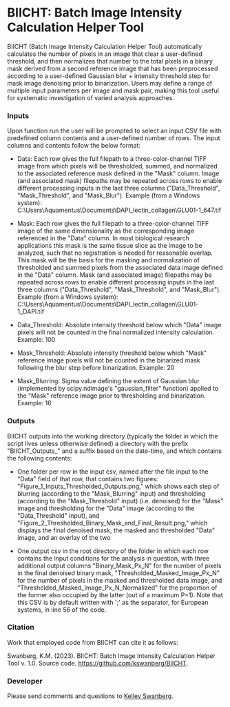 # BIICHT: Batch Image Intensity Calculation Helper Tool  

BIICHT (Batch Image Intensity Calculation Helper Tool) automatically calculates the number of pixels in an image that clear a user-defined threshold, and then normalizes that number to the total pixels in a binary mask derived from a second reference image that has been preprocessed according to a user-defined Gaussian blur + intensity threshold step for mask image denoising prior to binarization. Users may define a range of multiple input parameters per image and mask pair, making this tool useful for systematic investigation of varied analysis approaches. 

### Inputs

Upon function run the user will be prompted to select an input CSV file with predefined column contents and a user-defined number of rows. The input columns and contents follow the below format: 

* Data: Each row gives the full filepath to a three-color-channel TIFF image from which pixels will be thresholded, summed, and normalized to the associated reference mask defined in the "Mask" column. Image (and associated mask) filepaths may be repeated across rows to enable different processing inputs in the last three columns ("Data_Threshold", "Mask_Threshold", and "Mask_Blur"). Example (from a Windows system): C:\Users\Aquamentus\Documents\DAPI_lectin_collagen\GLU01-1_647.tif

* Mask: Each row gives the full filepath to a three-color-channel TIFF image of the same dimensionality as the corresponding image referenced in the "Data" column. In most biological research applications this mask is the same tissue slice as the image to be analyzed, such that no registration is needed for reasonable overlap. This mask will be the basis for the masking and normalization of thresholded and summed pixels from the associated data image defined in the "Data" column. Mask (and associated image) filepaths may be repeated across rows to enable different processing inputs in the last three columns ("Data_Threshold", "Mask_Threshold", and "Mask_Blur"). Example (from a Windows system): C:\Users\Aquamentus\Documents\DAPI_lectin_collagen\GLU01-1_DAPI.tif

* Data_Threshold: Absolute intensity threshold below which "Data" image pixels will not be counted in the final normalized intensity calculation. Example: 100

* Mask_Threshold: Absolute intensity threshold below which "Mask" reference image pixels will not be counted in the binarized mask following the blur step before binarization. Example: 20

* Mask_Blurring: Sigma value defining the extent of Gaussian blur (implemented by scipy.ndimage's "gaussian_filter" function) applied to the "Mask" reference image prior to thresholding and binarization. Example: 16

### Outputs

BIICHT outputs into the working directory (typically the folder in which the script lives unless otherwise defined) a directory with the prefix "BIICHT_Outputs_" and a suffix based on the date-time, and which contains the following contents: 

* One folder per row in the input csv, named after the file input to the "Data" field of that row, that contains two figures: "Figure_1_Inputs_Thresholded_Outputs.png," which shows each step of blurring (according to the "Mask_Blurring" input) and thresholding (according to the "Mask_Threshold" input) (i.e. denoised) for the "Mask" image and thresholding for the "Data" image (according to the "Data_Threshold" input), and "Figure_2_Thresholded_Binary_Mask_and_Final_Result.png," which displays the final denoised mask, the masked and thresholded "Data" image, and an overlay of the two 

* One output csv in the root directory of the folder in which each row contains the input conditions for the analysis in question, with three additional output columns "Binary_Mask_Px_N" for the number of pixels in the final denoised binary mask, "Thresholded_Masked_Image_Px_N" for the number of pixels in the masked and thresholded data image, and "Thresholded_Masked_Image_Px_N_Normalized" for the proportion of the former also occupied by the latter (out of a maximum P=1). Note that this CSV is by default written with ';' as the separator, for European systems, in line 56 of the code. 


### Citation 

Work that employed code from BIICHT can cite it as follows: 

Swanberg, K.M. (2023). BIICHT: Batch Image Intensity Calculation Helper Tool v. 1.0. Source code. https://github.com/kswanberg/BIICHT.


### Developer

Please send comments and questions to [Kelley Swanberg](mailto:kelley.swanberg@med.lu.se). 